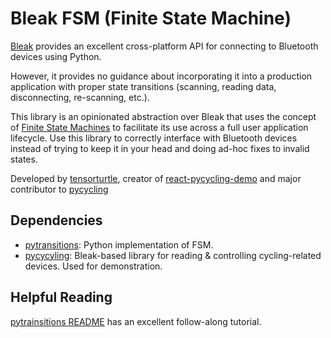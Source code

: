 # Bleak FSM (Finite State Machine)

[Bleak](https://github.com/hbldh/bleak) provides an excellent cross-platform API for connecting to Bluetooth devices using Python. 

However, it provides no guidance about incorporating it into a production application with proper state transitions (scanning, reading data, disconnecting, re-scanning, etc.).

This library is an opinionated abstraction over Bleak that uses the concept of [Finite State Machines](https://en.wikipedia.org/wiki/Finite-state_machine) to facilitate its use across a full user application lifecycle. Use this library to correctly interface with Bluetooth devices instead of trying to keep it in your head and doing ad-hoc fixes to invalid states.

Developed by [tensorturtle](https://github.com/tensorturtle), creator of [react-pycycling-demo](https://github.com/tensorturtle/react-pycycling-demo) and major contributor to [pycycling](https://github.com/zacharyedwardbull/pycycling)

## Dependencies
+ [pytransitions](https://github.com/pytransitions/transitions/tree/master): Python implementation of FSM.
+ [pycycyling](https://github.com/zacharyedwardbull/pycycling): Bleak-based library for reading & controlling cycling-related devices. Used for demonstration.

## Helpful Reading

[pytrainsitions README](https://github.com/pytransitions/transitions/blob/master/README.md) has an excellent follow-along tutorial.
